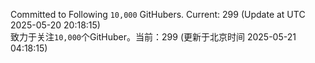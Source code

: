Committed to Following `10,000` GitHubers. Current: <!-- FOLLOWING_COUNT -->299<!-- FOLLOWING_COUNT --> (Update at UTC <!-- LAST_UPDATED -->2025-05-20 20:18:15<!-- LAST_UPDATED -->)<br>
致力于关注`10,000`个GitHuber。当前：<!-- FOLLOWING_COUNT -->299<!-- FOLLOWING_COUNT --> (更新于北京时间 <!-- LAST_UPDATED_CST -->2025-05-21 04:18:15<!-- LAST_UPDATED_CST -->)
